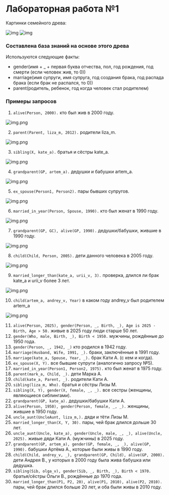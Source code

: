 # Лабораторная работа №1

Картинки семейного древа:

![img](./assets/part1.png)
![img](./assets/part2.png)

### Составлена база знаний на основе этого древа

Используются следующие факты:
- gender(имя + _ + первая буква отчества, пол, год рождения, год смерти (если человек жив, то 0))
- marriage(имя супруги, имя супруга, год создания брака, год распада брака (если брак не распался, то 0))
- parent(родитель, ребенок, год когда человек стал родителем)

### Примеры запросов
1) `alive(Person, 2000).` кто был жив в 2000 году.

![img.png](assets/sample1.png)

2) `parent(Parent, liza_m, 2012).` родители liza_m.

![img.png](assets/sample2.png)

3) `sibling(X, kate_a).` братья и сёстры kate_a.

![img.png](assets/sample3.png)

4) `grandparent(GP, artem_a).` дедушки и бабушки artem_a.

![img.png](assets/sample4.png)

5) `ex_spouse(Person1, Person2).` пары бывших супругов.

![img.png](assets/sample5.png)

6) `married_in_year(Person, Spouse, 1990).` кто был женат в 1990 году.

![img.png](assets/sample6.png)

7) `grandparent(GP, GC), alive(GP, 1990).` дедушки/бабушки, жившие в 1990 году.

![img.png](assets/sample7.png)

8) `child(Child, Person, 2005).` дети данного человека в 2005 году.

![img.png](assets/sample8.png)

9) `married_longer_than(kate_a, urii_v, 3).` проверка, длился ли брак kate_a и urii_v более 3 лет.

![img.png](assets/sample9.png)

10) `child(artem_a, andrey_v, Year)` в каком году andrey_v был родителем artem_a

![img.png](assets/sample10.png)

11) `alive(Person, 2025), gender(Person, _, Birth, _), Age is 2025 - Birth, Age > 50.` живые в 2025 году люди старше 50 лет.
12) `gender(Who, male, Birth, _), Birth < 1950.` мужчины, рождённые до 1950 года.
13) `gender(Person, _, 1942, _)` кто родился в 1942 году.
14) `marriage(Husband, Wife, 1991, _).` браки, заключённые в 1991 году.
15) `marriage(kate_a, Spouse, Year, _).` брак Кати А. (с кем и когда).
16) `ex_spouse(X, Y).` все бывшие супруги (аналогично запросу №5).
17) `married_in_year(Person1, Person2, 1975).` кто был женат в 1975 году.
18) `parent(mark_a, Child, _).` дети Марка А.
19) `child(kate_a, Parent, _).` родители Кати А.
20) `sibling(liza_m, Who).` братья и сёстры Лизы М.
21) `sibling(X, Y), gender(X, female, _, _).` все сестры (женщины, являющиеся сиблингами).
22) `grandparent(GP, kate_a).` дедушки/бабушки Кати А.
23) `alive(Person, 1950), gender(Person, female, _, _).` женщины, жившие в 1950 году.
24) `uncle_aunt(UncleAunt, liza_m,).` дяди и тёти Лизы М.
25) `married_longer_than(X, Y, 30).` пары, чей брак длился дольше 30 лет.
26) `uncle_aunt(Uncle, kate_a), gender(Uncle, male, _, _), alive(Uncle, 2025).` живые дяди Кати А. (мужчины) в 2025 году.
27) `grandparent(GP, artem_a), gender(GP, female, _, _), alive(GP, 1990).` бабушки Артёма А., которые были живы в 1990 году.
28) `child(Child, andrey_v, _), grandparent(GP, Child), alive(GP, 2000).` дети Андрея В., у которых в 2000 году была жива бабушка или дедушка.
29) `sibling(Sib, olga_v), gender(Sib, _, Birth, _), Birth < 1970.` братья/сёстры Ольги В., рождённые до 1970 года.
30) `married_longer_than(P1, P2, 20), alive(P1, 2010), alive(P2, 2010).` пары, чей брак длился больше 20 лет, и оба были живы в 2010 году.
